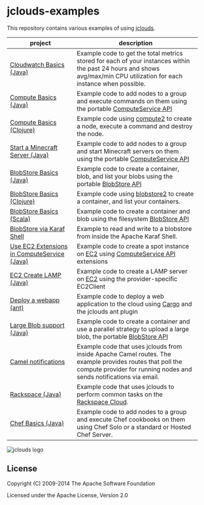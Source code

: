 # jclouds-examples

This repository contains various examples of using
[jclouds](https://github.com/jclouds/jclouds).

<table>
  <thead><tr><th>project</th><th>description</th></tr></thead>
  <tbody>
      <tr>
      <td><a href="cloudwatch-basics/">Cloudwatch Basics (Java)</a></td>
      <td>Example code to get the total metrics stored for each of your instances within the past 24 hours and shows avg/max/min CPU utilization for each instance when possible.</td>
    </tr>
    <tr>
      <td><a href="compute-basics/">Compute Basics (Java)</a></td>
      <td>Example code to add nodes to a group and execute commands on them using the portable <a href="http://jclouds.apache.org/start/compute/">ComputeService API</a></td>
    </tr>
    <tr>
      <td><a href="compute-clojure/">Compute Basics (Clojure)</a></td>
      <td>Example code using <a href="https://github.com/jclouds/jclouds/blob/master/compute/src/main/clojure/org/jclouds/compute2.clj">compute2</a> to create a node, execute a command and destroy the node.</td>
    </tr>
    <tr>
      <td><a href="minecraft-compute/">Start a Minecraft Server (Java)</a></td>
      <td>Example code to add nodes to a group and start Minecraft servers on them using the portable <a href="http://jclouds.apache.org/start/compute/">ComputeService API</a></td>
    </tr>
    <tr>
      <td><a href="blobstore-basics/">BlobStore Basics (Java)</a></td>
      <td>Example code to create a container, blob, and list your blobs using the portable <a href="http://jclouds.apache.org/start/blobstore/">BlobStore API</a></td>
    </tr>
    <tr>
      <td><a href="blobstore-clojure/">BlobStore Basics (Clojure)</a></td>
      <td>Example code using <a href="https://github.com/jclouds/jclouds/blob/master/blobstore/src/main/clojure/org/jclouds/blobstore2.clj">blobstore2</a> to create a container, and list your containers.</a></td>
    </tr>
    <tr>
      <td><a href="blobstore-scala-filesystem/">BlobStore Basics (Scala)</a></td>
      <td>Example code to create a container and blob using the filesystem <a href="http://jclouds.apache.org/start/blobstore/">BlobStore API</a></td>
    </tr>
    <tr>
      <td><a href="blobstore-karaf-shell">BlobStore via Karaf Shell</a></td>
      <td>Example to read and write to a blobstore from inside the Apache Karaf Shell.</td>
    </tr>
    <tr>
      <td><a href="ec2-computeservice-spot/">Use EC2 Extensions in ComputeService (Java)</a></td>
      <td>Example code to create a spot instance on <a href="http://jclouds.apache.org/guides/aws-ec2/">EC2</a> using <a href="http://jclouds.apache.org/start/compute/">ComputeService API</a> extensions</td>
    </tr>
    <tr>
      <td><a href="ec2-createlamp/">EC2 Create LAMP (Java)</a></td>
      <td>Example code to create a LAMP server on <a href="http://jclouds.apache.org/guides/aws-ec2/">EC2</a> using the provider-specific EC2Client</td>
    </tr>
    <tr>
      <td><a href="deploy-war-via-ant/">Deploy a webapp (ant)</a></td>
      <td>Example code to deploy a web application to the cloud using <a href="http://cargo.codehaus.org/">Cargo</a> and the jclouds ant plugin</td>
    </tr>
    <tr>
      <td><a href="blobstore-largeblob/">Large Blob support (Java)</a></td>
      <td>Example code to create a container and use a parallel strategy to upload a large blob, the portable <a href="http://jclouds.apache.org/start/blobstore/">BlobStore API</a></td>
    </tr>
    <tr>
      <td><a href="camel-notifications/">Camel notifications</a></td>
      <td>Example code that uses jclouds from inside Apache Camel routes. The example provides routes that poll the compute provider for running nodes and sends notifications via email. </td>
    </tr>
    <tr>
      <td><a href="rackspace/">Rackspace (Java)</a></td>
      <td>Example code that uses jclouds to perform common tasks on the <a href="http://jclouds.apache.org/guides/rackspace/">Rackspace Cloud</a>.</td>
    </tr>
    <tr>
      <td><a href="chef-basics/">Chef Basics (Java)</a></td>
      <td>Example code to add nodes to a group and execute Chef cookbooks on them using Chef Solo or a standard or Hosted Chef Server.</td>
    </tr>
  </tbody>
</table>

![jclouds logo](http://jclouds.apache.org/img/fullsizelogo.jpg)

## License

Copyright (C) 2009-2014 The Apache Software Foundation

Licensed under the Apache License, Version 2.0
